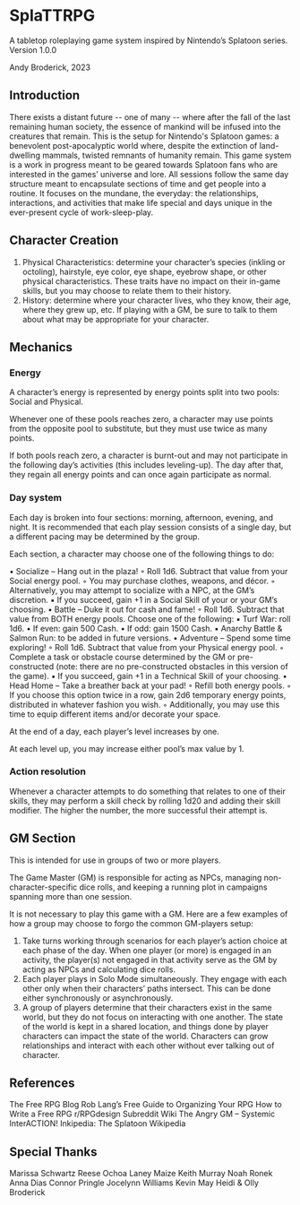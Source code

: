 # SplaTTRPG
A tabletop roleplaying game system inspired by Nintendo’s Splatoon series.
Version 1.0.0­­­

Andy Broderick, 2023

## Introduction
There exists a distant future -- one of many -- where after the fall of the last remaining human society, the essence of mankind will be infused into the creatures that remain. This is the setup for Nintendo's Splatoon games: a benevolent post-apocalyptic world where, despite the extinction of land-dwelling mammals, twisted remnants of humanity remain.
This game system is a work in progress meant to be geared towards Splatoon fans who are interested in the games’ universe and lore. All sessions follow the same day structure meant to encapsulate sections of time and get people into a routine. It focuses on the mundane, the everyday: the relationships, interactions, and activities that make life special and days unique in the ever-present cycle of work-sleep-play.

## Character Creation

1. Physical Characteristics: determine your character’s species (inkling or octoling), hairstyle, eye color, eye shape, eyebrow shape, or other physical characteristics. These traits have no impact on their in-game skills, but you may choose to relate them to their history.
2. History: determine where your character lives, who they know, their age, where they grew up, etc. If playing with a GM, be sure to talk to them about what may be appropriate for your character.

## Mechanics

### Energy
A character’s energy is represented by energy points split into two pools: Social and Physical. 

Whenever one of these pools reaches zero, a character may use points from the opposite pool to substitute, but they must use twice as many points.

If both pools reach zero, a character is burnt-out and may not participate in the following day’s activities (this includes leveling-up). The day after that, they regain all energy points and can once again participate as normal.

### Day system

Each day is broken into four sections: morning, afternoon, evening, and night. It is recommended that each play session consists of a single day, but a different pacing may be determined by the group.

Each section, a character may choose one of the following things to do:

• Socialize – Hang out in the plaza!
    ◦ Roll 1d6. Subtract that value from your Social energy pool.
    ◦ You may purchase clothes, weapons, and décor.
    ◦ Alternatively, you may attempt to socialize with a NPC, at the GM’s discretion.
        ▪ If you succeed, gain +1 in a Social Skill of your or your GM’s choosing.
• Battle – Duke it out for cash and fame!
    ◦ Roll 1d6. Subtract that value from BOTH energy pools. Choose one of the following:
        ▪ Turf War: roll 1d6.
            • If even: gain 500 Cash.
            • If odd: gain 1500 Cash.
        ▪ Anarchy Battle & Salmon Run: to be added in future versions.
• Adventure – Spend some time exploring!
    ◦ Roll 1d6. Subtract that value from your Physical energy pool.
    ◦ Complete a task or obstacle course determined by the GM or pre-constructed (note: there are no pre-constructed obstacles in this version of the game).
        ▪ If you succeed, gain +1 in a Technical Skill of your choosing.
• Head Home – Take a breather back at your pad! 
    ◦ Refill both energy pools. 
    ◦ If you choose this option twice in a row, gain 2d6 temporary energy points, distributed in whatever fashion you wish.
    ◦ Additionally, you may use this time to equip different items and/or decorate your space.

At the end of a day, each player’s level increases by one.

At each level up, you may increase either pool’s max value by 1.

### Action resolution

Whenever a character attempts to do something that relates to one of their skills, they may perform a skill check by rolling 1d20 and adding their skill modifier. The higher the number, the more successful their attempt is.

## GM Section

This is intended for use in groups of two or more players. 

The Game Master (GM) is responsible for acting as NPCs, managing non-character-specific dice rolls, and keeping a running plot in campaigns spanning more than one session.

It is not necessary to play this game with a GM. Here are a few examples of how a group may choose to forgo the common GM-players setup:

1. Take turns working through scenarios for each player’s action choice at each phase of the day. When one player (or more) is engaged in an activity, the player(s) not engaged in that activity serve as the GM by acting as NPCs and calculating dice rolls.
2. Each player plays in Solo Mode simultaneously. They engage with each other only when their characters’ paths intersect. This can be done either synchronously or asynchronously.
3. A group of players determine that their characters exist in the same world, but they do not focus on interacting with one another. The state of the world is kept in a shared location, and things done by player characters can impact the state of the world. Characters can grow relationships and interact with each other without ever talking out of character.

## References
The Free RPG Blog
Rob Lang’s Free Guide to Organizing Your RPG 
How to Write a Free RPG 
r/RPGdesign Subreddit Wiki 
The Angry GM – Systemic InterACTION!
Inkipedia: The Splatoon Wikipedia

## Special Thanks
Marissa Schwartz
Reese Ochoa
Laney Maize
Keith Murray
Noah Ronek
Anna Dias
Connor Pringle
Jocelynn Williams
Kevin May
Heidi & Olly Broderick
